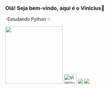 ### Olá! Seja bem-vindo, aqui é o Vinícius👋

-Estudando Python ✨
<div>
    <img height="180cm" src="https://github-readme-stats.vercel.app/api?username=viniciuspintopy&show_icons=true&theme=dark#gh-dark-mode-only)](https://github.com/viniciuspintopy/github-readme-stats#gh-dark-mode-only">
    <img aling="center" alt="Vinicius-Py" height="30" width="40" src="https://cdn.jsdelivr.net/gh/devicons/devicon/icons/python/python-original.svg">
    <a href="https://www.linkedin.com/in/vin%C3%ADcius-souza-pinto-1b8aa4286/?originalSubdomain=br" target="_blank"><img src="https://img.shields.io/badge/LinkedIn-0077B5?style=for-the-    badge&logo=linkedin&logoColor=white" target="_blank"></a>
    <a href="viniciuscontatofb@gmail.com"><img src="https://img.shields.io/badge/Gmail-D14836?style=for-the-badge&logo=gmail&logoColor=white" target="_blank"></a>
</div>
